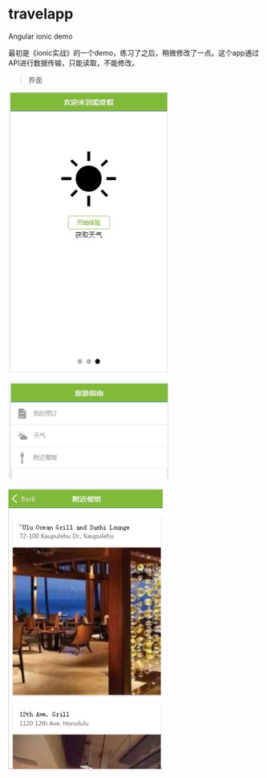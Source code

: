 # travelapp
Angular ionic demo

最初是《ionic实战》的一个demo，练习了之后，稍微修改了一点。这个app通过API进行数据传输，只能读取，不能修改。

>界面

 ![image](https://github.com/zgfang1993/travelapp/blob/master/readmepic/welcome.jpg)
 
 ![image](https://github.com/zgfang1993/travelapp/blob/master/readmepic/index.jpg)
 
 ![image](https://github.com/zgfang1993/travelapp/blob/master/readmepic/restaurant.jpg)




